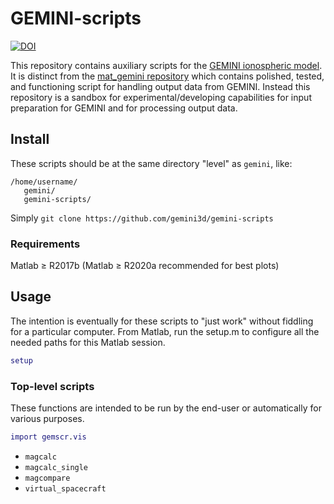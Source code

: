 # GEMINI-scripts

[![DOI](https://zenodo.org/badge/154507405.svg)](https://zenodo.org/badge/latestdoi/154507405)

This repository contains auxiliary scripts for the [GEMINI ionospheric model](https://github.com/gemini3d/gemini-scripts).  It is distinct from the [mat_gemini repository](https://github.com/gemini3d/mat_gemini) which contains polished, tested, and functioning script for handling output data from GEMINI.  Instead this repository is a sandbox for experimental/developing capabilities for input preparation for GEMINI and for processing output data.  

## Install

These scripts should be at the same directory "level" as `gemini`, like:

```
/home/username/
   gemini/
   gemini-scripts/
```

Simply `git clone https://github.com/gemini3d/gemini-scripts`

### Requirements

Matlab &ge; R2017b  (Matlab &ge; R2020a recommended for best plots)

## Usage

The intention is eventually for these scripts to "just work" without fiddling for a particular computer.
From Matlab, run the setup.m to configure all the needed paths for this Matlab session.

```matlab
setup
```

### Top-level scripts

These functions are intended to be run by the end-user or automatically for various purposes.

```matlab
import gemscr.vis
```

* `magcalc`
* `magcalc_single`
* `magcompare`
* `virtual_spacecraft`
